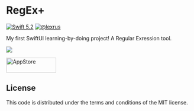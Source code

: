 # RegEx+

[![Swift 5.2](https://img.shields.io/badge/swift-5.2-ED523F.svg?style=flat)](https://swift.org/download/)
[![@lexrus](https://img.shields.io/badge/contact-@lexrus-336699.svg?style=flat)](https://twitter.com/lexrus)

My first SwiftUI learning-by-doing project! A Regular Exression tool.

<img src="https://user-images.githubusercontent.com/219689/81832928-a88edf00-9571-11ea-9917-d4c0f219878d.png"/>

[<img src="https://cloud.githubusercontent.com/assets/219689/5575342/963e0ee8-9013-11e4-8091-7ece67d64729.png" width="135" height="40" alt="AppStore"/>](https://apps.apple.com/app/regexcatalyst/id1511763524)

## License

This code is distributed under the terms and conditions of the MIT license.
